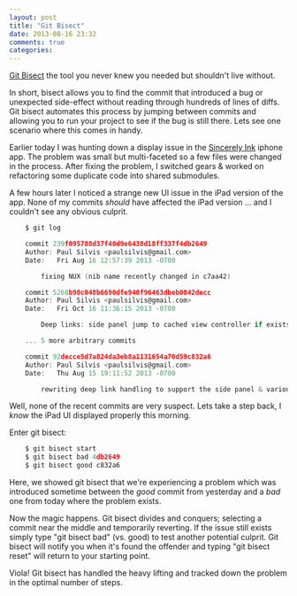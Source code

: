 ```yaml
---
layout: post
title: "Git Bisect"
date: 2013-08-16 23:32
comments: true
categories: 
---
```


[Git Bisect](https://www.kernel.org/pub/software/scm/git/docs/git-bisect.html) the tool you never knew you needed but shouldn't live without.

In short, bisect allows you to find the commit that introduced a bug or unexpected side-effect without reading through hundreds of lines of diffs. <!-- more -->Git bisect automates this process by jumping between commits and allowing you to run your project to see if the bug is still there.  Lets see one scenario where this comes in handy.

Earlier today I was hunting down a display issue in the [Sincerely Ink](https://itunes.apple.com/us/app/ink-cards-personalized-greeting/id477296657) iphone app. The problem was small but multi-faceted so a few files were changed in the process. After fixing the problem, I switched gears & worked on refactoring some duplicate code into shared submodules.

A few hours later I noticed a strange new UI issue in the iPad version of the app.  None of my commits *should* have affected the iPad version ... and I couldn't see any obvious culprit.

```c
	$ git log

	commit 239f095788d37f40d9e6438d18ff337f4db2649
	Author: Paul Silvis <paulsilvis@gmail.com>
	Date:   Fri Aug 16 12:57:39 2013 -0700

    	fixing NUX (nib name recently changed in c7aa42)

	commit 5268b90c048b6690dfe940f96463dbeb0842decc
	Author: Paul Silvis <paulsilvis@gmail.com>
	Date:   Fri Oct 16 11:36:15 2013 -0700

	    Deep links: side panel jump to cached view controller if exists

	... 5 more arbitrary commits

	commit 92decce5d7a824da3eb8a1131654a70d59c832a6
	Author: Paul Silvis <paulsilvis@gmail.com>
	Date:   Thu Aug 15 19:11:52 2013 -0700

	    rewriting deep link handling to support the side panel & various fixes
```

Well, none of the recent commits are very suspect. Lets take a step back, I *know* the iPad UI displayed properly this morning.

Enter git bisect:
```c
	$ git bisect start
	$ git bisect bad 4db2649
	$ git bisect good c832a6
```

Here, we showed git bisect that we're experiencing a problem which was introduced sometime between the *good* commit from yesterday and a *bad* one from today where the problem exists.

Now the magic happens. Git bisect divides and conquers; selecting a commit near the middle and temporarily reverting.  If the issue still exists simply type "git bisect bad" (vs. good) to test another potential culprit. Git bisect will notify you when it's found the offender and typing "git bisect reset" will return to your starting point.

Viola! Git bisect has handled the heavy lifting and tracked down the problem in the optimal number of steps.


